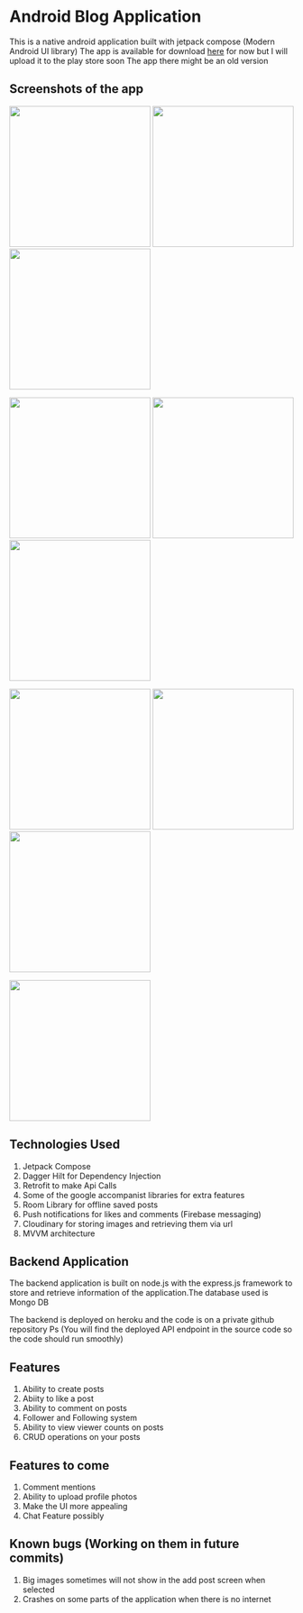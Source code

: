 # Android Blog Application

This is a native android application built with jetpack compose (Modern Android UI library)
The app is available for download [here](https://mystory-f1ec9.web.app/) for now but I will upload
it to the play store soon
The app there might be an old version

## Screenshots of the app
<img src="screenshots/login_page.png" width="250"/> <img src="screenshots/sign_up_page.png" width="250"/> <img src="screenshots/feed_screen.png" width="250"/>

 <img src="screenshots/post_screen.png" width="250"/>  <img src="screenshots/saerch_screen.png" width="250"/><img src="screenshots/notifications_screen.png" width="250"/>

<img src="screenshots/profile_screen.png" width="250"/> <img src="screenshots/following_screen.png" width="250"/><img src="screenshots/create_post_screen.png" width="250"/> 

<img src="screenshots/comments_screen.png" width="250"/>


## Technologies Used
1. Jetpack Compose
2. Dagger Hilt for Dependency Injection
3. Retrofit to make Api Calls
4. Some of the google accompanist libraries for extra features
5. Room Library for offline saved posts
6. Push notifications for likes and comments (Firebase messaging)
7. Cloudinary for storing images and retrieving them via url
8. MVVM architecture


## Backend Application
The backend application is built on node.js with the express.js framework to store and retrieve 
information of the application.The database used is Mongo DB

The backend is deployed on heroku and the code is on a private github repository
Ps (You will find the deployed API endpoint in the source code so the code should run smoothly)

## Features
1. Ability to create posts 
2. Abiity to like a post
3. Ability to comment on posts
4. Follower and Following system
5. Ability to view viewer counts on posts
6. CRUD operations on your posts

## Features to come
1. Comment mentions
2. Ability to upload profile photos
3. Make the UI more appealing
4. Chat Feature possibly

## Known bugs (Working on them in future commits)

1. Big images sometimes will not show in the add post screen when selected
2. Crashes on some parts of the application when there is no internet
